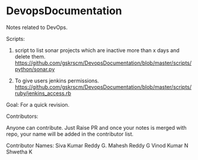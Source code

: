 # DevopsDocumentation

Notes related to DevOps.

Scripts: 
1) script to list sonar projects which are inactive more than x days and delete them. 
https://github.com/gskrscm/DevopsDocumentation/blob/master/scripts/python/sonar.py

2) To give users jenkins permissions. 
https://github.com/gskrscm/DevopsDocumentation/blob/master/scripts/ruby/jenkins_access.rb

Goal:
For a quick revision.

Contributors:

Anyone can contribute. Just Raise PR and once your notes is merged with repo, your name will be added in the contributor list.

Contributor Names:
Siva Kumar Reddy G. 
Mahesh Reddy G
Vinod Kumar N
Shwetha K 
